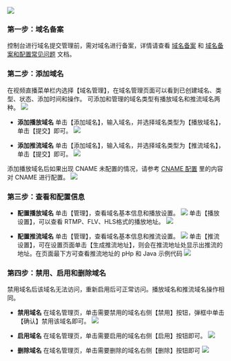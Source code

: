 ![](https://main.qcloudimg.com/raw/b8b296e72d182446a11b6cf91bac79c4.svg)

### 第一步：域名备案

控制台进行域名提交管理前，需对域名进行备案，详情请查看 [域名备案](https://cloud.tencent.com/product/ba) 和 [域名备案和配置常见问题](https://cloud.tencent.com/document/product/267/30010) 文档。

### 第二步：添加域名

在视频直播菜单栏内选择【域名管理】，在域名管理页面可以看到已创建域名、类型、状态、添加时间和操作。
可添加和管理的域名类型有播放域名和推流域名两种。
![](https://main.qcloudimg.com/raw/54bdc66b96392ed95cf8f9bfc017b7b0.png)


- **添加播放域名**
单击【添加域名】，输入域名，并选择域名类型为【播放域名】，单击【提交】即可。
![](https://main.qcloudimg.com/raw/5df6fb8405fe1acdc0c83c0812a5d3b5.png)

-  **添加推流域名**
单击【添加域名】，输入域名，并选择域名类型为【推流域名】，单击【提交】即可。
![](https://main.qcloudimg.com/raw/0ae9e626ff819deefca4f7dbc4fa81c5.png)


添加播放域名后如果出现 CNAME 未配置的情况，请参考 [CNAME 配置](https://cloud.tencent.com/document/product/267/19908) 里的内容对 CNAME 进行配置。
![](https://main.qcloudimg.com/raw/911b09bc98388c3c93e0a0433a2c8d08.png)



###  第三步：查看和配置信息
-  **配置播放域名**
单击【管理】，查看域名基本信息和播放设置。
![](https://main.qcloudimg.com/raw/0d17ba6f27b71d9a5863e1e6b362afb9.png)
单击【播放设置】，可以查看 RTMP、FLV、HLS格式的播放地址。
![](https://main.qcloudimg.com/raw/6b58311f02e9fc4ac72d7f3f5a820aab.png)

- **配置推流域名**
单击【管理】，查看域名基本信息和推流设置。
![](https://main.qcloudimg.com/raw/531a298fc902921ea234362c1383a9f9.png)
单击【推流设置】，可在设置页面单击【生成推流地址】，则会在推流地址处显示出推流的地址。在页面最下方可查看推流地址的 pHp 和 Java 示例代码
![](https://main.qcloudimg.com/raw/b2bddd73882b8abad0dd412b92d38c04.png)


### 第四步：禁用、启用和删除域名
禁用域名后该域名无法访问，重新启用后可正常访问。播放域名和推流域名操作相同。

- **禁用域名**
在域名管理页，单击需要禁用的域名右侧【禁用】按钮，弹框中单击【确认】禁用该域名即可。
![](https://main.qcloudimg.com/raw/3ac0edfe22c27a1b0198121d60e4290f.png)


- **启用域名**
在域名管理页，单击需要启用的域名右侧【启用】按钮即可。
![](https://main.qcloudimg.com/raw/62ebb022efde2a9b28248df5ca818794.png)

- **删除域名**
在域名管理页，单击需要删除的域名右侧【删除】按钮即可
![](https://main.qcloudimg.com/raw/e0d53c8db7fcf0a780ac73fd36f4d29e.png)

